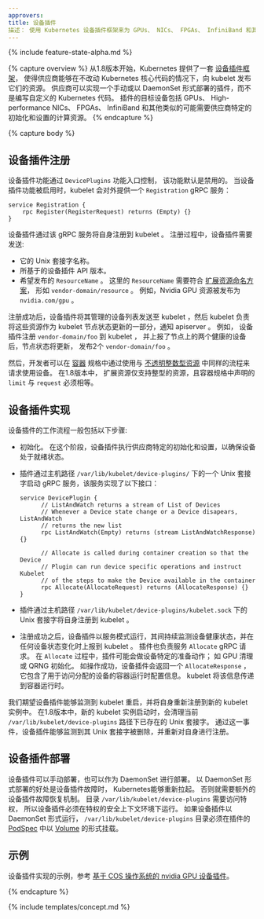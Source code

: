 ```yaml
---
approvers:
title: 设备插件
描述： 使用 Kubernetes 设备插件框架来为 GPUs、 NICs、 FPGAs、 InfiniBand 和其他类似的需要供应商特别设置的资源开发插件。
---
```


{% include feature-state-alpha.md %}

{% capture overview %}
从1.8版本开始，Kubernetes 提供了一套
[设备插件框架](https://github.com/kubernetes/community/blob/master/contributors/design-proposals/resource-management/device-plugin.md)，
使得供应商能够在不改动 Kubernetes 核心代码的情况下，向 kubelet 发布它们的资源。
供应商可以实现一个手动或以 DaemonSet 形式部署的插件，而不是编写自定义的 Kubernetes 代码。
插件的目标设备包括 GPUs、 High-performance NICs、 FPGAs、 InfiniBand 
和其他类似的可能需要供应商特定的初始化和设置的计算资源。
{% endcapture %}

{% capture body %}

## 设备插件注册

设备插件功能通过 `DevicePlugins` 功能入口控制， 该功能默认是禁用的。
当设备插件功能被启用时，kubelet 会对外提供一个 `Registration` gRPC 服务：

```gRPC
service Registration {
	rpc Register(RegisterRequest) returns (Empty) {}
}
```
设备插件通过该 gRPC 服务将自身注册到 kubelet 。
注册过程中，设备插件需要发送:

  * 它的 Unix 套接字名称。
  * 所基于的设备插件 API 版本。
  * 希望发布的 `ResourceName` 。 这里的 `ResourceName` 需要符合
    [扩展资源命名方案](https://github.com/kubernetes/kubernetes/pull/48922)，
    形如 `vendor-domain/resource` 。
    例如，Nvidia GPU 资源被发布为 `nvidia.com/gpu` 。

注册成功后，设备插件将其管理的设备列表发送至 kubelet ，然后 kubelet 负责将这些资源作为 kubelet 节点状态更新的一部分，通知 apiserver 。
例如， 设备插件注册 `vendor-domain/foo` 到 kubelet ，
并上报了节点上的两个健康的设备后，节点状态将更新， 发布2个 `vendor-domain/foo` 。

然后，开发者可以在 [容器](/docs/api-reference/{{page.version}}/#container-v1-core)
规格中通过使用与
[不透明整数型资源](/docs/tasks/configure-pod-container/opaque-integer-resource/)
中同样的流程来请求使用设备。
在1.8版本中， 扩展资源仅支持整型的资源，且容器规格中声明的 `limit` 与 `request` 必须相等。

## 设备插件实现

设备插件的工作流程一般包括以下步骤:

* 初始化。 在这个阶段，设备插件执行供应商特定的初始化和设置，以确保设备处于就绪状态。

* 插件通过主机路径 `/var/lib/kubelet/device-plugins/` 下的一个 Unix 套接字启动 gRPC 服务，该服务实现了以下接口：

  ```gRPC
  service DevicePlugin {
        // ListAndWatch returns a stream of List of Devices
        // Whenever a Device state change or a Device disapears, ListAndWatch
        // returns the new list
        rpc ListAndWatch(Empty) returns (stream ListAndWatchResponse) {}

        // Allocate is called during container creation so that the Device
        // Plugin can run device specific operations and instruct Kubelet
        // of the steps to make the Device available in the container
        rpc Allocate(AllocateRequest) returns (AllocateResponse) {}
  }
  ```

* 插件通过主机路径 `/var/lib/kubelet/device-plugins/kubelet.sock` 下的 Unix 套接字将自身注册到 kubelet 。

* 注册成功之后，设备插件以服务模式运行，其间持续监测设备健康状态，并在任何设备状态变化时上报到 kubelet 。
插件也负责服务 `Allocate` gRPC 请求。 在 `Allocate` 过程中，插件可能会做设备特定的准备动作； 如 GPU 清理 或 QRNG 初始化。
如操作成功，设备插件会返回一个 `AllocateResponse` ，它包含了用于访问分配的设备的容器运行时配置信息。 kubelet 将该信息传递到容器运行时。

我们期望设备插件能够监测到 kubelet 重启，并将自身重新注册到新的 kubelet 实例中。 在1.8版本中，新的 kubelet 实例启动时，会清理当前 `/var/lib/kubelet/device-plugins` 路径下已存在的 Unix 套接字。 通过这一事件，设备插件能够监测到其 Unix 套接字被删除，并重新对自身进行注册。

## 设备插件部署

设备插件可以手动部署，也可以作为 DaemonSet 进行部署。 以 DaemonSet 形式部署的好处是设备插件故障时，
Kubernetes能够重新拉起。 否则就需要额外的设备插件故障恢复机制。
目录 `/var/lib/kubelet/device-plugins` 需要访问特权，
所以设备插件必须在特权的安全上下文环境下运行。
如果设备插件以 DaemonSet 形式运行， `/var/lib/kubelet/device-plugins`
目录必须在插件的 [PodSpec](/docs/api-reference/{{page.version}}/#podspec-v1-core) 中以 [Volume](/docs/api-reference/{{page.version}}/#volume-v1-core) 的形式挂载。

## 示例

设备插件实现的示例，参考
[基于 COS 操作系统的 nvidia GPU 设备插件](https://github.com/GoogleCloudPlatform/container-engine-accelerators/tree/master/cmd/nvidia_gpu)。

{% endcapture %}

{% include templates/concept.md %}
